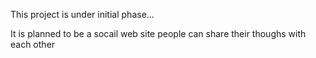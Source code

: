 This project is under initial phase...

It is planned to be a socail web site people can share their thoughs with each other
